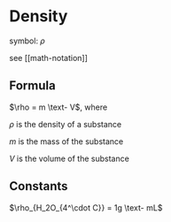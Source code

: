 # Density

symbol: $\rho$

see [[math-notation]]

## Formula

$\rho = m \text- V$, where

$\rho$ is the density of a substance

$m$ is the mass of the substance

$V$ is the volume of the substance

## Constants

$\rho_{H_2O_{4^\cdot C}} = 1g \text- mL$
